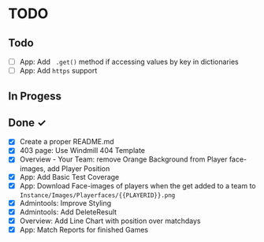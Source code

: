 # TODO

## Todo
- [ ] App: Add ` .get()` method if accessing values by key in dictionaries
- [ ] App: Add `https` support

## In Progess

## Done ✓
- [x] Create a proper README.md
- [x] 403 page: Use Windmill 404 Template
- [x] Overview - Your Team: remove Orange Background from Player face-images, add Player Position
- [x] App: Add Basic Test Coverage
- [x] App: Download Face-images of players when the get added to a team to `Instance/Images/Playerfaces/{{PLAYERID}}.png`
- [x] Admintools: Improve Styling
- [x] Admintools: Add DeleteResult
- [x] Overview: Add Line Chart with position over matchdays
- [x] App: Match Reports for finished Games